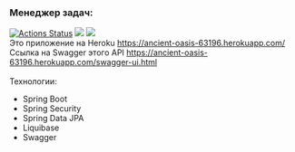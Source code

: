 ### Менеджер задач:
[![Actions Status](https://github.com/adm1341/java-project-lvl5/workflows/hexlet-check/badge.svg)](https://github.com/adm1341/java-project-lvl5/actions)
<a href="https://codeclimate.com/github/adm1341/java-project-lvl5/maintainability"><img src="https://api.codeclimate.com/v1/badges/22ead0ed9f7ef066da68/maintainability" /></a>
<a href="https://codeclimate.com/github/adm1341/java-project-lvl5/test_coverage"><img src="https://api.codeclimate.com/v1/badges/22ead0ed9f7ef066da68/test_coverage" /></a><br>
Это приложение на Heroku https://ancient-oasis-63196.herokuapp.com/ <br>
Ссылка на Swagger этого API https://ancient-oasis-63196.herokuapp.com/swagger-ui.html <br>
<br>Технологии: <br>
- Spring Boot<br>
- Spring Security<br>
- Spring Data JPA<br>
- Liquibase<br>
- Swagger<br>